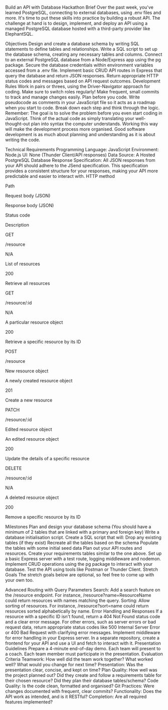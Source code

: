Build an API with Database Hackathon
Brief
Over the past week, you've learned PostgreSQL, connecting to external databases, using .env files and more. It's time to put these skills into practice by building a robust API. The challenge at hand is to design, implement, and deploy an API using a managed PostgreSQL database hosted with a third-party provider like ElephantSQL.

Objectives
Design and create a database schema by writing SQL statements to define tables and relationships.
Write a SQL script to set up the database schema, creating any necessary tables and columns.
Connect to an external PostgreSQL database from a Node/Express app using the pg package.
Secure the database credentials within environment variables accessed from a .env file.
Implement basic CRUD API routes in Express that query the database and return JSON responses.
Return appropriate HTTP status codes and messages based on API request outcomes.
Development Rules
Work in pairs or threes, using the Driver-Navigator approach for coding. Make sure to switch roles regularly!
Make frequent, small commits to track and manage changes easily.
Plan before you code. Write pseudocode as comments in your JavaScript file so it acts as a roadmap when you start to code. Break down each step and think through the logic.
Remember: The goal is to solve the problem before you even start coding in JavaScript. Think of the actual code as simply translating your well-thought-out plan into syntax the computer understands. Working this way will make the development process more organised. Good software development is as much about planning and understanding as it is about writing the code.

Technical Requirements
Programming Language: JavaScript
Environment: Node.js
UI: None (Thunder Client/API responses)
Data Source: A Hosted PostgreSQL Database
Response Specification: All JSON responses from your API should adhere to the JSend specification. This specification provides a consistent structure for your responses, making your API more predictable and easier to interact with.
HTTP method

Path

Request body (JSON)

Response body (JSON)

Status code

Description

GET

/resource

N/A

List of resources

200

Retrieve all resources

GET

/resource/:id

N/A

A particular resource object

200

Retrieve a specific resource by its ID

POST

/resource

New resource object

A newly created resource object

201

Create a new resource

PATCH

/resource/:id

Edited resource object

An edited resource object

200

Update the details of a specific resource

DELETE

/resource/:id

N/A

A deleted resource object

200

Remove a specific resource by its ID

Milestones
Plan and design your database schema (You should have a minimum of 2 tables that are linked with a primary and foreign key)
Write a database initialisation script. Create a SQL script that will:
Drop any existing tables (if they exist)
Recreate all the tables based on the schema
Populate the tables with some initial seed data
Plan out your API routes and resources. Create your requirements tables similar to the one above.
Set up a basic Express server with a test route, logging middleware and nodemon.
Implement CRUD operations using the pg package to interact with your database.
Test the API using tools like Postman or Thunder Client.
Stretch Goals
The stretch goals below are optional, so feel free to come up with your own too.

Advanced Routing with Query Parameters
Search: Add a search feature on the /resource endpoint. For instance, /resource?name=ResourceName could return resources with names matching the query.
Sorting: Allow sorting of resources. For instance, /resource?sort=name could return resources sorted alphabetically by name.
Error Handling and Responses
If a resource with a specific ID isn't found, return a 404 Not Found status code and a clear error message.
For other errors, such as server errors or bad request data, return appropriate status codes like 500 Internal Server Error or 400 Bad Request with clarifying error messages.
Implement middleware for error handling in your Express server.
In a separate repository, create a frontend for your API and use a UI and fetch to interact with it.
Presentation Guidelines
Prepare a 4-minute end-of-day demo.
Each team will present to a coach.
Each team member must participate in the presentation.
Evaluation Criteria
Teamwork: How well did the team work together? What worked well? What would you change for next time?
Presentation: Was the presentation clear, concise, and kept on time?
Plan Quality: How well was the project planned out? Did they create and follow a requirements table for their chosen resource? Did they plan their database tables/schema?
Code Quality: Is the code clean, formatted and organised?
Git Practices: Were changes documented with frequent, clear commits?
Functionality: Does the API work as intended, and is it RESTful?
Completion: Are all required features implemented?


